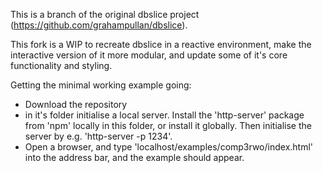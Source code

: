 This is a branch of the original dbslice project (https://github.com/grahampullan/dbslice).

This fork is a WIP to recreate dbslice in a reactive environment, make the interactive version of it more modular, and update some of it's core functionality and styling.



Getting the minimal working example going:
- Download the repository
- in it's folder initialise a local server. Install the 'http-server' package from 'npm' locally in this folder, or install it globally. Then initialise the server by e.g. 'http-server -p 1234'. 
- Open a browser, and type 'localhost/examples/comp3rwo/index.html' into the address bar, and the example should appear.
